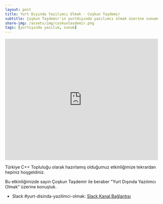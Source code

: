 ```yaml
---
layout: post
title: Yurt Dışında Yazılımcı Olmak - Coşkun Taşdemir
subtitle: Çoşkun Taşdemir'in yurtdışında yazılımcı olmak üzerine sunumu
share-img: /assets/img/coskuntasdemir.png
tags: [yurtışında yazılım, sunum]
---
```


<iframe width=100% height="400" src="https://www.youtube.com/embed/Uz3sTO4R2qo" frameborder="0" allow="accelerometer; autoplay; clipboard-write; encrypted-media; gyroscope; picture-in-picture" allowfullscreen></iframe>

Türkiye C++ Topluluğu olarak hazırlamış olduğumuz etkinliğimize tekrardan hepiniz hoşgeldiniz.

Bu etkinliğimizde sayın Çoşkun Taşdemir ile beraber "Yurt Dışında Yazılımcı Olmak" üzerine konuştuk.

- Slack #yurt-disinda-yazilimci-olmak: [Slack Kanal Bağlantısı](https://trcpp.slack.com/archives/C01DQ7B2KA9)